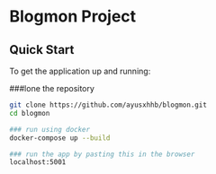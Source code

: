 # Blogmon Project

## Quick Start

To get the application up and running:

###lone the repository
```bash
git clone https://github.com/ayusxhhb/blogmon.git
cd blogmon

### run using docker
docker-compose up --build

### run the app by pasting this in the browser 
localhost:5001
```